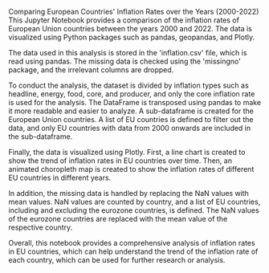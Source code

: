 Comparing European Countries' Inflation Rates over the Years (2000-2022)
This Jupyter Notebook provides a comparison of the inflation rates of European Union countries between the years 2000 and 2022. The data is visualized using Python packages such as pandas, geopandas, and Plotly.

The data used in this analysis is stored in the 'inflation.csv' file, which is read using pandas. The missing data is checked using the 'missingno' package, and the irrelevant columns are dropped.

To conduct the analysis, the dataset is divided by inflation types such as headline, energy, food, core, and producer, and only the core inflation rate is used for the analysis. The DataFrame is transposed using pandas to make it more readable and easier to analyze. A sub-dataframe is created for the European Union countries. A list of EU countries is defined to filter out the data, and only EU countries with data from 2000 onwards are included in the sub-dataframe.

Finally, the data is visualized using Plotly. First, a line chart is created to show the trend of inflation rates in EU countries over time. Then, an animated choropleth map is created to show the inflation rates of different EU countries in different years.

In addition, the missing data is handled by replacing the NaN values with mean values. NaN values are counted by country, and a list of EU countries, including and excluding the eurozone countries, is defined. The NaN values of the eurozone countries are replaced with the mean value of the respective country.

Overall, this notebook provides a comprehensive analysis of inflation rates in EU countries, which can help understand the trend of the inflation rate of each country, which can be used for further research or analysis.
